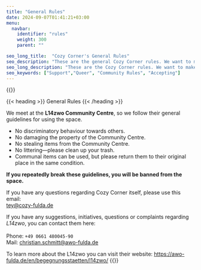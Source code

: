 ```yaml
---
title: "General Rules"
date: 2024-09-07T01:41:21+03:00
menu:
  navbar:
    identifier: "rules"
    weight: 300 
    parent: ""

seo_long_title:  "Cozy Corner's General Rules"
seo_description: "These are the general Cozy Corner rules. We want to make our corner feel welcoming and everyone to feel accepted."
seo_long_description: "These are the Cozy Corner rules. We want to make our corner feel welcoming and everyone to feel accepted."
seo_keywords: ["Support","Queer", "Community Rules", "Accepting"]
---
```

{{<corner-flags>}}

{{< heading >}} General Rules {{< /heading >}}

We meet at the **L14zwo Community Centre**, so we follow their general guidelines for using the space.  

  - No discriminatory behaviour towards others. 
  - No damaging the property of the Community Centre. 
  - No stealing items from the Community Centre. 
  - No littering—please clean up your trash. 
  - Communal items can be used, but please return them to their original place in the same condition. 

**If you repeatedly break these guidelines, you will be banned from the space.**

If you have any questions regarding Cozy Corner itself, please use this email:\
[tey@cozy-fulda.de](mailto:tey@cozy-corner.de)

If you have any suggestions, initiatives, questions or complaints regarding _L14zwo_, you can contact them here:\
\
Phone: `+49 0661 480045-90`\
Mail: [christian.schmitt@awo-fulda.de](mailto:christian.schmitt@awo-fulda.de)

To learn more about the L14zwo you can visit their website: https://awo-fulda.de/en/begegnungsstaetten/l14zwo/
{{<corner-cups>}}
